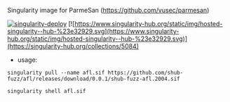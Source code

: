 Singularity image for ParmeSan (https://github.com/vusec/parmesan)

[![singularity-deploy](https://github.com/shub-fuzz/afl/actions/workflows/builder.yml/badge.svg?branch=main)](https://github.com/shub-fuzz/afl/actions/workflows/builder.yml)
[![https://www.singularity-hub.org/static/img/hosted-singularity--hub-%23e32929.svg](https://www.singularity-hub.org/static/img/hosted-singularity--hub-%23e32929.svg)](https://singularity-hub.org/collections/5084)


- usage:

```
singularity pull --name afl.sif https://github.com/shub-fuzz/afl/releases/download/0.0.1/shub-fuzz-afl.2004.sif

singularity shell afl.sif
```

